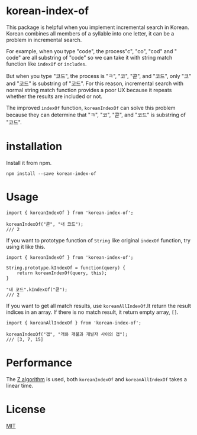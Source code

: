 # korean-index-of

This package is helpful when you implement incremental search in Korean. Korean combines all members of a syllable into one letter, it can be a problem in incremental search.

For example, when you type "code", the process"c", "co", "cod" and "
code" are all substring of "code" so we can take it with string match function like `indexOf` or `includes`.

But when you type "코드", the process is "ㅋ", "코", "콛", and "코드", only "코" and "코드" is substring of "코드". For this reason, incremental search with normal string match function provides a poor UX because it repeats whether the results are included or not.

The improved `indexOf` function, `koreanIndexOf` can solve this problem because they can determine that "ㅋ", "코", "콛", and "코드" is substring of "코드".

# installation

Install it from npm.

```
npm install --save korean-index-of
```

# Usage

```
import { koreanIndexOf } from 'korean-index-of';

koreanIndexOf("콛", "내 코드");
/// 2
```

If you want to prototype function of `String` like original `indexOf` function, try using it like this.

```
import { koreanIndexOf } from 'korean-index-of';

String.prototype.kIndexOf = function(query) {
    return koreanIndexOf(query, this);
}

"내 코드".kIndexOf("콛");
/// 2
```

If you want to get all match results, use `koreanAllIndexOf`.It return the result indices in an array. If there is no match result, it return empty array, `[]`.

```
import { koreanAllIndexOf } from 'korean-index-of';

koreanIndexOf("갭", "개와 개불과 개발자 사이의 갭");
/// [3, 7, 15]
```

# Performance

The [Z algorithm](https://www.geeksforgeeks.org/z-algorithm-linear-time-pattern-searching-algorithm/) is used, both `koreanIndexOf` and `koreanAllIndexOf` takes a linear time.

# License

[MIT](https://github.com/ialy1595/korean-index-of/blob/master/LICENSE)
